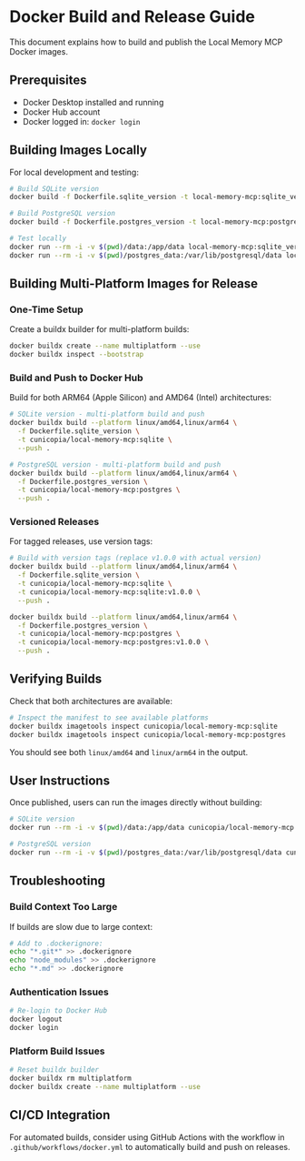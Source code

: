 # Docker Build and Release Guide

This document explains how to build and publish the Local Memory MCP Docker images.

## Prerequisites

- Docker Desktop installed and running
- Docker Hub account
- Docker logged in: `docker login`

## Building Images Locally

For local development and testing:

```bash
# Build SQLite version
docker build -f Dockerfile.sqlite_version -t local-memory-mcp:sqlite_version .

# Build PostgreSQL version  
docker build -f Dockerfile.postgres_version -t local-memory-mcp:postgres_version .

# Test locally
docker run --rm -i -v $(pwd)/data:/app/data local-memory-mcp:sqlite_version
docker run --rm -i -v $(pwd)/postgres_data:/var/lib/postgresql/data local-memory-mcp:postgres_version
```

## Building Multi-Platform Images for Release

### One-Time Setup

Create a buildx builder for multi-platform builds:

```bash
docker buildx create --name multiplatform --use
docker buildx inspect --bootstrap
```

### Build and Push to Docker Hub

Build for both ARM64 (Apple Silicon) and AMD64 (Intel) architectures:

```bash
# SQLite version - multi-platform build and push
docker buildx build --platform linux/amd64,linux/arm64 \
  -f Dockerfile.sqlite_version \
  -t cunicopia/local-memory-mcp:sqlite \
  --push .

# PostgreSQL version - multi-platform build and push
docker buildx build --platform linux/amd64,linux/arm64 \
  -f Dockerfile.postgres_version \
  -t cunicopia/local-memory-mcp:postgres \
  --push .
```

### Versioned Releases

For tagged releases, use version tags:

```bash
# Build with version tags (replace v1.0.0 with actual version)
docker buildx build --platform linux/amd64,linux/arm64 \
  -f Dockerfile.sqlite_version \
  -t cunicopia/local-memory-mcp:sqlite \
  -t cunicopia/local-memory-mcp:sqlite:v1.0.0 \
  --push .

docker buildx build --platform linux/amd64,linux/arm64 \
  -f Dockerfile.postgres_version \
  -t cunicopia/local-memory-mcp:postgres \
  -t cunicopia/local-memory-mcp:postgres:v1.0.0 \
  --push .
```

## Verifying Builds

Check that both architectures are available:

```bash
# Inspect the manifest to see available platforms
docker buildx imagetools inspect cunicopia/local-memory-mcp:sqlite
docker buildx imagetools inspect cunicopia/local-memory-mcp:postgres
```

You should see both `linux/amd64` and `linux/arm64` in the output.

## User Instructions

Once published, users can run the images directly without building:

```bash
# SQLite version
docker run --rm -i -v $(pwd)/data:/app/data cunicopia/local-memory-mcp:sqlite

# PostgreSQL version
docker run --rm -i -v $(pwd)/postgres_data:/var/lib/postgresql/data cunicopia/local-memory-mcp:postgres
```

## Troubleshooting

### Build Context Too Large
If builds are slow due to large context:
```bash
# Add to .dockerignore:
echo "*.git*" >> .dockerignore
echo "node_modules" >> .dockerignore
echo "*.md" >> .dockerignore
```

### Authentication Issues
```bash
# Re-login to Docker Hub
docker logout
docker login
```

### Platform Build Issues
```bash
# Reset buildx builder
docker buildx rm multiplatform
docker buildx create --name multiplatform --use
```

## CI/CD Integration

For automated builds, consider using GitHub Actions with the workflow in `.github/workflows/docker.yml` to automatically build and push on releases.
